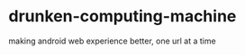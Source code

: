 drunken-computing-machine
=========================

making android web experience better, one url at a time
